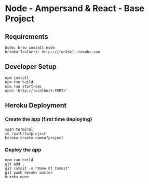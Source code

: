# Node - Ampersand & React - Base Project
## Requirements
```
Node: brew install node
Heroku Toolbelt: https://toolbelt.heroku.com
```

## Developer Setup
```
npm install
npm run build
npm run start-dev
open 'http://localhost:PORT/'
```

## Heroku Deployment
### Create the app (first time deploying)
```
open terminal
cd /path/to/project
heroku create nameofproject
```

### Deploy the app
```
npm run build
git add .
git commit -m "Name Of Commit"
git push heroku master
heroku open
```